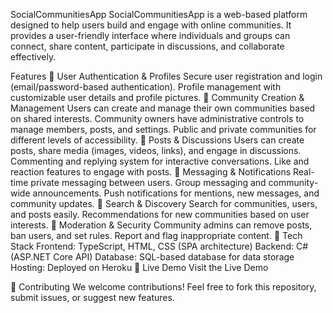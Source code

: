 SocialCommunitiesApp
SocialCommunitiesApp is a web-based platform designed to help users build and engage with online communities. It provides a user-friendly interface where individuals and groups can connect, share content, participate in discussions, and collaborate effectively.

Features
🔹 User Authentication & Profiles
Secure user registration and login (email/password-based authentication).
Profile management with customizable user details and profile pictures.
🔹 Community Creation & Management
Users can create and manage their own communities based on shared interests.
Community owners have administrative controls to manage members, posts, and settings.
Public and private communities for different levels of accessibility.
🔹 Posts & Discussions
Users can create posts, share media (images, videos, links), and engage in discussions.
Commenting and replying system for interactive conversations.
Like and reaction features to engage with posts.
🔹 Messaging & Notifications
Real-time private messaging between users.
Group messaging and community-wide announcements.
Push notifications for mentions, new messages, and community updates.
🔹 Search & Discovery
Search for communities, users, and posts easily.
Recommendations for new communities based on user interests.
🔹 Moderation & Security
Community admins can remove posts, ban users, and set rules.
Report and flag inappropriate content.
🔧 Tech Stack
Frontend: TypeScript, HTML, CSS (SPA architecture)
Backend: C# (ASP.NET Core API)
Database: SQL-based database for data storage
Hosting: Deployed on Heroku
🚀 Live Demo
Visit the Live Demo

📌 Contributing
We welcome contributions! Feel free to fork this repository, submit issues, or suggest new features.

